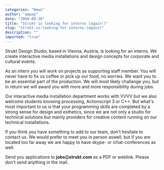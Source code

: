 ```yaml
---
categories: "News"
author: "ampop"
date: "2009-09-30"
title: "Strukt is looking for interns (again!)"
slug: "strukt-is-looking-for-interns-(again)"
description: ""
imported: "true"
---
```



Strukt Design Studio, based in Vienna, Austria, is looking for an interns. We create interactive media installations and design concepts for corporate and cultural events. 

As an intern you will work on projects as supporting staff member. You will never have to fix us coffee or pick up our food, no worries. We want you to be an essential part of the production. We will most likely challange you, but in return we will award you with more and more responsibility during jobs. 

Our interactive media installation department works with VVVV but we also welcome students knowing processing,  Actionscript 3 or C++. But what's most important to us is that your programming skills are completed by a strong sense for design and esthetics, since we are not only a studio for technical solutions but mainly providers for creative content running on our technical installations. 

If you think you have something to add to our team, don't hesitate to contact us. We would prefer to meet you in person aswell, but if you are located too far away we are happy to have skype- or ichat-conferences as well.

Send you applications to **jobs{}strukt.com** as a PDF or weblink. Please don't send anything in the mail.